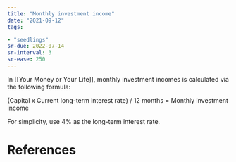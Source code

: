 ```yaml
---
title: "Monthly investment income"
date: "2021-09-12"
tags:

- "seedlings"
sr-due: 2022-07-14
sr-interval: 3
sr-ease: 250
---
```


In [[Your Money or Your Life]], monthly investment incomes is calculated via the following formula:

(Capital x Current long-term interest rate) / 12 months = Monthly investment income

For simplicity, use 4% as the long-term interest rate.

# References


